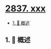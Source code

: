 # [2837. xxx](https://github.com/Tdahuyou/TNotes.leetcode/tree/main/notes/2837.%20xxx)

<!-- region:toc -->

- [1. 📝 概述](#1--概述)

<!-- endregion:toc -->

## 1. 📝 概述

